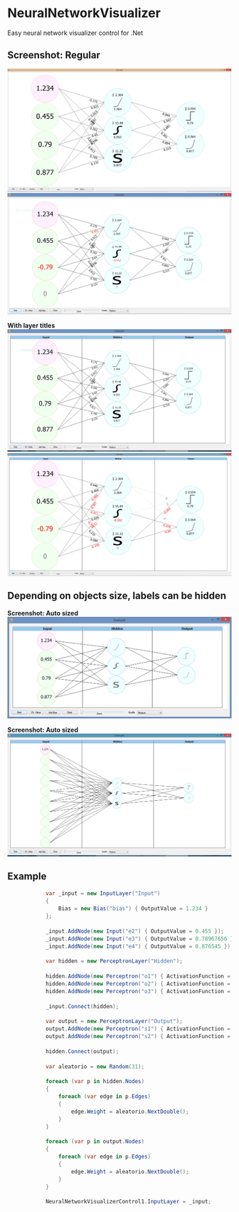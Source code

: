# NeuralNetworkVisualizer
Easy neural network visualizer control for .Net

## Screenshot: Regular
![Regular](https://github.com/sebastiantramontana/NeuralNetworkVisualizer/raw/master/docs/screen4.PNG)
![Regular](https://github.com/sebastiantramontana/NeuralNetworkVisualizer/raw/ConditionalValueFormat/docs/screen_format2.PNG)

**With layer titles**
![Regular](https://github.com/sebastiantramontana/NeuralNetworkVisualizer/raw/master/docs/screen1.PNG)
![Regular](https://github.com/sebastiantramontana/NeuralNetworkVisualizer/raw/FormattingElements/docs/screen_connector_format.PNG)

## Depending on objects size, labels can be hidden

**Screenshot: Auto sized**
![Auto size](https://github.com/sebastiantramontana/NeuralNetworkVisualizer/raw/master/docs/screen2.PNG)

**Screenshot: Auto sized**
![Auto size](https://github.com/sebastiantramontana/NeuralNetworkVisualizer/raw/master/docs/screen3.PNG)

## Example

```C#
            var _input = new InputLayer("Input")
            {
                Bias = new Bias("bias") { OutputValue = 1.234 }
            };

            _input.AddNode(new Input("e2") { OutputValue = 0.455 });
            _input.AddNode(new Input("e3") { OutputValue = 0.78967656 });
            _input.AddNode(new Input("e4") { OutputValue = 0.876545 });

            var hidden = new PerceptronLayer("Hidden");

            hidden.AddNode(new Perceptron("o1") { ActivationFunction = ActivationFunction.LeakyRelu, OutputValue = 2.364, SumValue = 2.364 });
            hidden.AddNode(new Perceptron("o2") { ActivationFunction = ActivationFunction.Tanh, OutputValue = 0.552, SumValue = 55.44 });
            hidden.AddNode(new Perceptron("o3") { ActivationFunction = ActivationFunction.Sigmoid, OutputValue = 0.876545, SumValue = 11.22 });

            _input.Connect(hidden);

            var output = new PerceptronLayer("Output");
            output.AddNode(new Perceptron("s1") { ActivationFunction = ActivationFunction.BinaryStep, OutputValue = 0.78967656, SumValue = 0.5544 });
            output.AddNode(new Perceptron("s2") { ActivationFunction = ActivationFunction.Softmax, OutputValue = 0.876545, SumValue = 0.5644 });

            hidden.Connect(output);

            var aleatorio = new Random(31);

            foreach (var p in hidden.Nodes)
            {
                foreach (var edge in p.Edges)
                {
                    edge.Weight = aleatorio.NextDouble();
                }
            }

            foreach (var p in output.Nodes)
            {
                foreach (var edge in p.Edges)
                {
                    edge.Weight = aleatorio.NextDouble();
                }
            }

            NeuralNetworkVisualizerControl1.InputLayer = _input;
